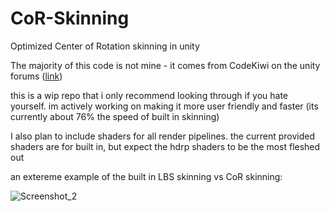 # CoR-Skinning
 Optimized Center of Rotation skinning in unity

The majority of this code is not mine - it comes from CodeKiwi on the unity forums ([link](https://forum.unity.com/threads/cor-real-time-skeletal-skinning-with-optimized-centers-of-rotation.634435/#post-8102801))

this is a wip repo that i only recommend looking through if you hate yourself. im actively working on making it more user friendly and faster (its currently about 76% the speed of built in skinning)

I also plan to include shaders for all render pipelines. the current provided shaders are for built in, but expect the hdrp shaders to be the most fleshed out

an extereme example of the built in LBS skinning vs CoR skinning:

![Screenshot_2](https://user-images.githubusercontent.com/59656122/166972562-49e7720e-475a-4907-9c80-040aa5fd7d56.png)

